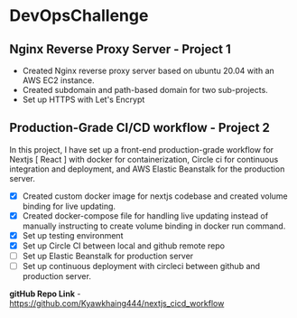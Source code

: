 # DevOpsChallenge

## Nginx Reverse Proxy Server - Project 1

* Created Nginx reverse proxy server based on ubuntu 20.04 with an AWS EC2 instance.
* Created subdomain and path-based domain for two sub-projects.
* Set up HTTPS with Let's Encrypt

## Production-Grade CI/CD workflow - Project 2

In this project, I have set up a front-end production-grade workflow for Nextjs [ React ] with docker for containerization, Circle ci for continuous integration and deployment, and AWS Elastic Beanstalk for the production server.

* [x] Created custom docker image for nextjs codebase and created volume binding for live updating.
* [x] Created docker-compose file for handling live updating instead of manually instructing to create volume binding in docker run command.
* [x] Set up testing environment
* [x] Set up Circle CI between local and github remote repo
* [ ] Set up Elastic Beanstalk for production server
* [ ] Set up continuous deployment with circleci between github and production server.

**gitHub Repo Link** - <https://github.com/Kyawkhaing444/nextjs_cicd_workflow>
